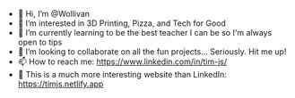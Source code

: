 - 👋 Hi, I’m @Wollivan
- 👀 I’m interested in 3D Printing, Pizza, and Tech for Good
- 🌱 I’m currently learning to be the best teacher I can be so I'm always open to tips
- 💞️ I’m looking to collaborate on all the fun projects... Seriously. Hit me up!
- 📫 How to reach me: https://www.linkedin.com/in/tim-js/
- 🤙 This is a much more interesting website than LinkedIn: https://timjs.netlify.app
